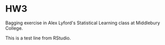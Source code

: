 # HW3
Bagging exercise in Alex Lyford's Statistical Learning class at Middlebury College. 

This is a test line from RStudio.
